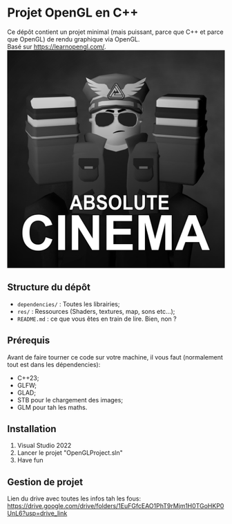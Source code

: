 # Projet OpenGL en C++

Ce dépôt contient un projet minimal (mais puissant, parce que C++ et parce que OpenGL) de rendu graphique via OpenGL.<br>
Basé sur https://learnopengl.com/.
![Absolute cinema](absolutecinema.png)


##  Structure du dépôt

- `dependencies/` : Toutes les librairies;
- `res/` : Ressources (Shaders, textures, map, sons etc...);
- `README.md` : ce que vous êtes en train de lire. Bien, non ?

##  Prérequis

Avant de faire tourner ce code sur votre machine, il vous faut (normalement tout est dans les dépendencies):

- C++23;
- GLFW;
- GLAD;
- STB pour le chargement des images;
- GLM pour tah les maths.

##  Installation

1. Visual Studio 2022
2. Lancer le projet "OpenGLProject.sln"
3. Have fun

## Gestion de projet

Lien du drive avec toutes les infos tah les fous:<br>
https://drive.google.com/drive/folders/1EuFGfcEAO1PhT9rMjm1H0TGoHKP0UnL6?usp=drive_link
